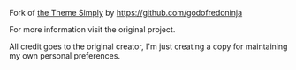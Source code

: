 Fork of [the Theme Simply](https://github.com/godofredoninja/simply) by https://github.com/godofredoninja

For more information visit the original project.

All credit goes to the original creator, I'm just creating a copy for maintaining my own personal preferences.
